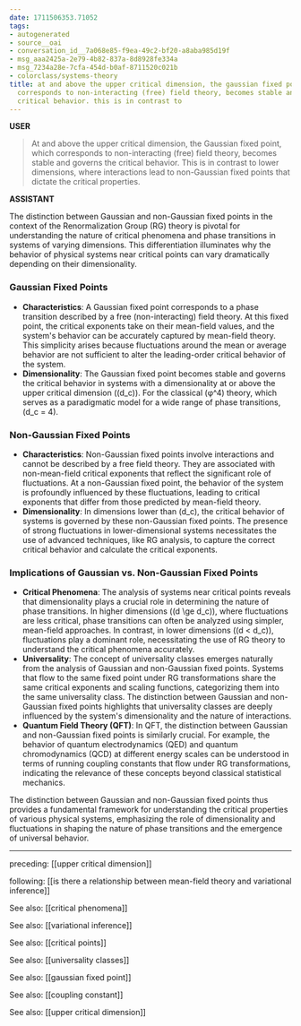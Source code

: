 ```yaml
---
date: 1711506353.71052
tags:
- autogenerated
- source__oai
- conversation_id__7a068e85-f9ea-49c2-bf20-a8aba985d19f
- msg_aaa2425a-2e79-4b82-837a-8d8928fe334a
- msg_7234a28e-7cfa-454d-b0af-8711520c021b
- colorclass/systems-theory
title: at and above the upper critical dimension, the gaussian fixed point, which
  corresponds to non-interacting (free) field theory, becomes stable and governs the
  critical behavior. this is in contrast to
---
```


**USER**

> At and above the upper critical dimension, the Gaussian fixed point, which corresponds to non-interacting (free) field theory, becomes stable and governs the critical behavior. This is in contrast to lower dimensions, where interactions lead to non-Gaussian fixed points that dictate the critical properties.


**ASSISTANT**

The distinction between Gaussian and non-Gaussian fixed points in the context of the Renormalization Group (RG) theory is pivotal for understanding the nature of critical phenomena and phase transitions in systems of varying dimensions. This differentiation illuminates why the behavior of physical systems near critical points can vary dramatically depending on their dimensionality.

### Gaussian Fixed Points

- **Characteristics**: A Gaussian fixed point corresponds to a phase transition described by a free (non-interacting) field theory. At this fixed point, the critical exponents take on their mean-field values, and the system's behavior can be accurately captured by mean-field theory. This simplicity arises because fluctuations around the mean or average behavior are not sufficient to alter the leading-order critical behavior of the system.
- **Dimensionality**: The Gaussian fixed point becomes stable and governs the critical behavior in systems with a dimensionality at or above the upper critical dimension (\(d_c\)). For the classical \(φ^4\) theory, which serves as a paradigmatic model for a wide range of phase transitions, \(d_c = 4\).

### Non-Gaussian Fixed Points

- **Characteristics**: Non-Gaussian fixed points involve interactions and cannot be described by a free field theory. They are associated with non-mean-field critical exponents that reflect the significant role of fluctuations. At a non-Gaussian fixed point, the behavior of the system is profoundly influenced by these fluctuations, leading to critical exponents that differ from those predicted by mean-field theory.
- **Dimensionality**: In dimensions lower than \(d_c\), the critical behavior of systems is governed by these non-Gaussian fixed points. The presence of strong fluctuations in lower-dimensional systems necessitates the use of advanced techniques, like RG analysis, to capture the correct critical behavior and calculate the critical exponents.

### Implications of Gaussian vs. Non-Gaussian Fixed Points

- **Critical Phenomena**: The analysis of systems near critical points reveals that dimensionality plays a crucial role in determining the nature of phase transitions. In higher dimensions (\(d \ge d_c\)), where fluctuations are less critical, phase transitions can often be analyzed using simpler, mean-field approaches. In contrast, in lower dimensions (\(d < d_c\)), fluctuations play a dominant role, necessitating the use of RG theory to understand the critical phenomena accurately.
- **Universality**: The concept of universality classes emerges naturally from the analysis of Gaussian and non-Gaussian fixed points. Systems that flow to the same fixed point under RG transformations share the same critical exponents and scaling functions, categorizing them into the same universality class. The distinction between Gaussian and non-Gaussian fixed points highlights that universality classes are deeply influenced by the system's dimensionality and the nature of interactions.
- **Quantum Field Theory (QFT)**: In QFT, the distinction between Gaussian and non-Gaussian fixed points is similarly crucial. For example, the behavior of quantum electrodynamics (QED) and quantum chromodynamics (QCD) at different energy scales can be understood in terms of running coupling constants that flow under RG transformations, indicating the relevance of these concepts beyond classical statistical mechanics.

The distinction between Gaussian and non-Gaussian fixed points thus provides a fundamental framework for understanding the critical properties of various physical systems, emphasizing the role of dimensionality and fluctuations in shaping the nature of phase transitions and the emergence of universal behavior.


---

preceding: [[upper critical dimension]]  


following: [[is there a relationship between mean-field theory and variational inference]]

See also: [[critical phenomena]]


See also: [[variational inference]]


See also: [[critical points]]


See also: [[universality classes]]


See also: [[gaussian fixed point]]


See also: [[coupling constant]]


See also: [[upper critical dimension]]